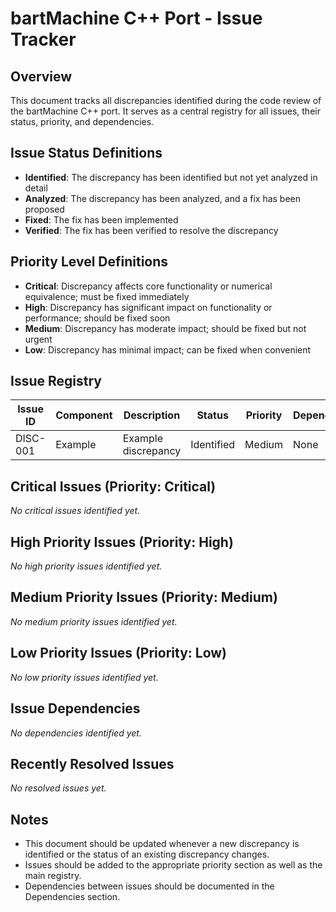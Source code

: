 # bartMachine C++ Port - Issue Tracker

## Overview
This document tracks all discrepancies identified during the code review of the bartMachine C++ port. It serves as a central registry for all issues, their status, priority, and dependencies.

## Issue Status Definitions
- **Identified**: The discrepancy has been identified but not yet analyzed in detail
- **Analyzed**: The discrepancy has been analyzed, and a fix has been proposed
- **Fixed**: The fix has been implemented
- **Verified**: The fix has been verified to resolve the discrepancy

## Priority Level Definitions
- **Critical**: Discrepancy affects core functionality or numerical equivalence; must be fixed immediately
- **High**: Discrepancy has significant impact on functionality or performance; should be fixed soon
- **Medium**: Discrepancy has moderate impact; should be fixed but not urgent
- **Low**: Discrepancy has minimal impact; can be fixed when convenient

## Issue Registry

| Issue ID | Component | Description | Status | Priority | Dependencies | Assigned To | Due Date |
|----------|-----------|-------------|--------|----------|--------------|-------------|----------|
| DISC-001 | Example | Example discrepancy | Identified | Medium | None | | |

## Critical Issues (Priority: Critical)

*No critical issues identified yet.*

## High Priority Issues (Priority: High)

*No high priority issues identified yet.*

## Medium Priority Issues (Priority: Medium)

*No medium priority issues identified yet.*

## Low Priority Issues (Priority: Low)

*No low priority issues identified yet.*

## Issue Dependencies

*No dependencies identified yet.*

## Recently Resolved Issues

*No resolved issues yet.*

## Notes
- This document should be updated whenever a new discrepancy is identified or the status of an existing discrepancy changes.
- Issues should be added to the appropriate priority section as well as the main registry.
- Dependencies between issues should be documented in the Dependencies section.
